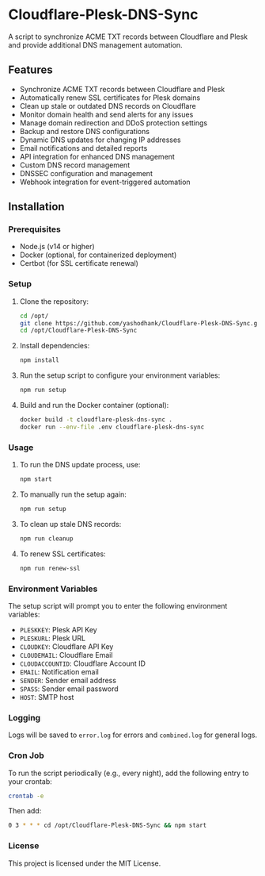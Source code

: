 # Cloudflare-Plesk-DNS-Sync

A script to synchronize ACME TXT records between Cloudflare and Plesk and provide additional DNS management automation.

## Features

- Synchronize ACME TXT records between Cloudflare and Plesk
- Automatically renew SSL certificates for Plesk domains
- Clean up stale or outdated DNS records on Cloudflare
- Monitor domain health and send alerts for any issues
- Manage domain redirection and DDoS protection settings
- Backup and restore DNS configurations
- Dynamic DNS updates for changing IP addresses
- Email notifications and detailed reports
- API integration for enhanced DNS management
- Custom DNS record management
- DNSSEC configuration and management
- Webhook integration for event-triggered automation

## Installation

### Prerequisites

- Node.js (v14 or higher)
- Docker (optional, for containerized deployment)
- Certbot (for SSL certificate renewal)

### Setup

1. Clone the repository:
   ```sh
   cd /opt/
   git clone https://github.com/yashodhank/Cloudflare-Plesk-DNS-Sync.git 
   cd /opt/Cloudflare-Plesk-DNS-Sync
   ```

2. Install dependencies:
   ```sh
   npm install
   ```

3. Run the setup script to configure your environment variables:
   ```sh
   npm run setup
   ```

4. Build and run the Docker container (optional):
   ```sh
   docker build -t cloudflare-plesk-dns-sync .
   docker run --env-file .env cloudflare-plesk-dns-sync
   ```

### Usage

1. To run the DNS update process, use:
   ```sh
   npm start
   ```

2. To manually run the setup again:
   ```sh
   npm run setup
   ```

3. To clean up stale DNS records:
   ```sh
   npm run cleanup
   ```

4. To renew SSL certificates:
   ```sh
   npm run renew-ssl
   ```

### Environment Variables

The setup script will prompt you to enter the following environment variables:

- `PLESKKEY`: Plesk API Key
- `PLESKURL`: Plesk URL
- `CLOUDKEY`: Cloudflare API Key
- `CLOUDEMAIL`: Cloudflare Email
- `CLOUDACCOUNTID`: Cloudflare Account ID
- `EMAIL`: Notification email
- `SENDER`: Sender email address
- `SPASS`: Sender email password
- `HOST`: SMTP host

### Logging

Logs will be saved to `error.log` for errors and `combined.log` for general logs.

### Cron Job

To run the script periodically (e.g., every night), add the following entry to your crontab:
```sh
crontab -e
```
Then add:
```sh
0 3 * * * cd /opt/Cloudflare-Plesk-DNS-Sync && npm start
```

### License

This project is licensed under the MIT License.
